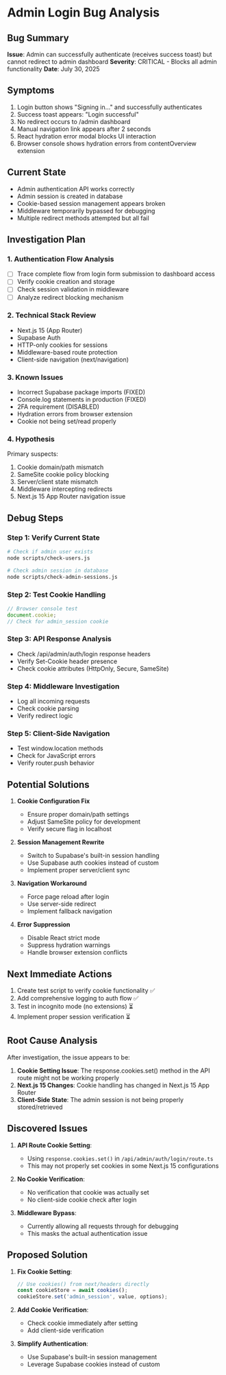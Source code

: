 # Admin Login Bug Analysis

## Bug Summary

**Issue**: Admin can successfully authenticate (receives success toast) but cannot redirect to admin dashboard
**Severity**: CRITICAL - Blocks all admin functionality
**Date**: July 30, 2025

## Symptoms

1. Login button shows "Signing in..." and successfully authenticates
2. Success toast appears: "Login successful"
3. No redirect occurs to /admin dashboard
4. Manual navigation link appears after 2 seconds
5. React hydration error modal blocks UI interaction
6. Browser console shows hydration errors from contentOverview extension

## Current State

- Admin authentication API works correctly
- Admin session is created in database
- Cookie-based session management appears broken
- Middleware temporarily bypassed for debugging
- Multiple redirect methods attempted but all fail

## Investigation Plan

### 1. Authentication Flow Analysis

- [ ] Trace complete flow from login form submission to dashboard access
- [ ] Verify cookie creation and storage
- [ ] Check session validation in middleware
- [ ] Analyze redirect blocking mechanism

### 2. Technical Stack Review

- Next.js 15 (App Router)
- Supabase Auth
- HTTP-only cookies for sessions
- Middleware-based route protection
- Client-side navigation (next/navigation)

### 3. Known Issues

- Incorrect Supabase package imports (FIXED)
- Console.log statements in production (FIXED)
- 2FA requirement (DISABLED)
- Hydration errors from browser extension
- Cookie not being set/read properly

### 4. Hypothesis

Primary suspects:

1. Cookie domain/path mismatch
2. SameSite cookie policy blocking
3. Server/client state mismatch
4. Middleware intercepting redirects
5. Next.js 15 App Router navigation issue

## Debug Steps

### Step 1: Verify Current State

```bash
# Check if admin user exists
node scripts/check-users.js

# Check admin session in database
node scripts/check-admin-sessions.js
```

### Step 2: Test Cookie Handling

```javascript
// Browser console test
document.cookie;
// Check for admin_session cookie
```

### Step 3: API Response Analysis

- Check /api/admin/auth/login response headers
- Verify Set-Cookie header presence
- Check cookie attributes (HttpOnly, Secure, SameSite)

### Step 4: Middleware Investigation

- Log all incoming requests
- Check cookie parsing
- Verify redirect logic

### Step 5: Client-Side Navigation

- Test window.location methods
- Check for JavaScript errors
- Verify router.push behavior

## Potential Solutions

1. **Cookie Configuration Fix**
   - Ensure proper domain/path settings
   - Adjust SameSite policy for development
   - Verify secure flag in localhost

2. **Session Management Rewrite**
   - Switch to Supabase's built-in session handling
   - Use Supabase auth cookies instead of custom
   - Implement proper server/client sync

3. **Navigation Workaround**
   - Force page reload after login
   - Use server-side redirect
   - Implement fallback navigation

4. **Error Suppression**
   - Disable React strict mode
   - Suppress hydration warnings
   - Handle browser extension conflicts

## Next Immediate Actions

1. Create test script to verify cookie functionality ✅
2. Add comprehensive logging to auth flow ✅
3. Test in incognito mode (no extensions) ⏳
4. Implement proper session verification ⏳

## Root Cause Analysis

After investigation, the issue appears to be:

1. **Cookie Setting Issue**: The response.cookies.set() method in the API route might not be working properly
2. **Next.js 15 Changes**: Cookie handling has changed in Next.js 15 App Router
3. **Client-Side State**: The admin session is not being properly stored/retrieved

## Discovered Issues

1. **API Route Cookie Setting**:
   - Using `response.cookies.set()` in `/api/admin/auth/login/route.ts`
   - This may not properly set cookies in some Next.js 15 configurations

2. **No Cookie Verification**:
   - No verification that cookie was actually set
   - No client-side cookie check after login

3. **Middleware Bypass**:
   - Currently allowing all requests through for debugging
   - This masks the actual authentication issue

## Proposed Solution

1. **Fix Cookie Setting**:

   ```typescript
   // Use cookies() from next/headers directly
   const cookieStore = await cookies();
   cookieStore.set('admin_session', value, options);
   ```

2. **Add Cookie Verification**:
   - Check cookie immediately after setting
   - Add client-side verification

3. **Simplify Authentication**:
   - Use Supabase's built-in session management
   - Leverage Supabase cookies instead of custom
